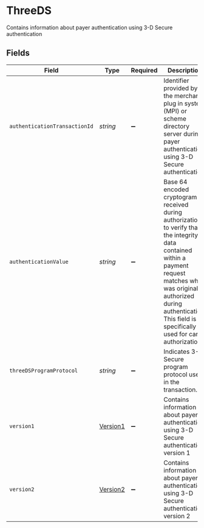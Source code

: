 # ThreeDS

Contains information about payer authentication using 3-D Secure authentication


## Fields

| Field                                                                                                                                                                                                                                                   | Type                                                                                                                                                                                                                                                    | Required                                                                                                                                                                                                                                                | Description                                                                                                                                                                                                                                             | Example                                                                                                                                                                                                                                                 |
| ------------------------------------------------------------------------------------------------------------------------------------------------------------------------------------------------------------------------------------------------------- | ------------------------------------------------------------------------------------------------------------------------------------------------------------------------------------------------------------------------------------------------------- | ------------------------------------------------------------------------------------------------------------------------------------------------------------------------------------------------------------------------------------------------------- | ------------------------------------------------------------------------------------------------------------------------------------------------------------------------------------------------------------------------------------------------------- | ------------------------------------------------------------------------------------------------------------------------------------------------------------------------------------------------------------------------------------------------------- |
| `authenticationTransactionId`                                                                                                                                                                                                                           | *string*                                                                                                                                                                                                                                                | :heavy_minus_sign:                                                                                                                                                                                                                                      | Identifier provided by the merchant plug in system (MPI) or scheme directory server during payer authentication using 3-D Secure authentication.                                                                                                        |                                                                                                                                                                                                                                                         |
| `authenticationValue`                                                                                                                                                                                                                                   | *string*                                                                                                                                                                                                                                                | :heavy_minus_sign:                                                                                                                                                                                                                                      | Base 64 encoded cryptogram received during authorization to verify that the integrity of data contained within a payment request matches what was originally authorized during authentication. This field is specifically used for card authorizations. |                                                                                                                                                                                                                                                         |
| `threeDSProgramProtocol`                                                                                                                                                                                                                                | *string*                                                                                                                                                                                                                                                | :heavy_minus_sign:                                                                                                                                                                                                                                      | Indicates 3-D Secure program protocol used in the transaction.                                                                                                                                                                                          | 2                                                                                                                                                                                                                                                       |
| `version1`                                                                                                                                                                                                                                              | [Version1](../../models/shared/version1.md)                                                                                                                                                                                                             | :heavy_minus_sign:                                                                                                                                                                                                                                      | Contains information about payer authentication using 3-D Secure authentication version 1                                                                                                                                                               |                                                                                                                                                                                                                                                         |
| `version2`                                                                                                                                                                                                                                              | [Version2](../../models/shared/version2.md)                                                                                                                                                                                                             | :heavy_minus_sign:                                                                                                                                                                                                                                      | Contains information about payer authentication using 3-D Secure authentication version 2                                                                                                                                                               |                                                                                                                                                                                                                                                         |